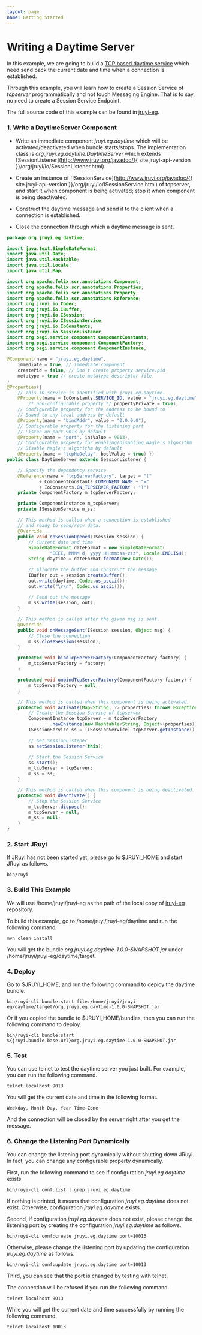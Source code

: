 ```yaml
---
layout: page
name: Getting Started
---
```


# Writing a Daytime Server

In this example, we are going to build a [TCP based daytime service](http://tools.ietf.org/html/rfc867) which need send back the current date and time when a connection is established.

Through this example, you will learn how to create a Session Service of *tcpserver* programmatically and not touch Messaging Engine. That is to say, no need to create a Session Service Endpoint.

The full source code of this example can be found in [jruyi-eg](https://github.com/jruyi/jruyi-eg).

### 1. Write a DaytimeServer Component

* Write an immediate component *jruyi.eg.daytime* which will be activated/deactivated when bundle starts/stops. The implementation class is *org.jruyi.eg.daytime.DaytimeServer* which extends [SessionListener](http://www.jruyi.org/javadoc/{{ site.jruyi-api-version }}/org/jruyi/io/SessionListener.html).

* Create an instance of [ISessionService](http://www.jruyi.org/javadoc/{{ site.jruyi-api-version }}/org/jruyi/io/ISessionService.html) of tcpserver, and start it when component is being activated; stop it when component is being deactivated.

* Construct the daytime message and send it to the client when a connection is established.

* Close the connection through which a daytime message is sent.

```java
package org.jruyi.eg.daytime;

import java.text.SimpleDateFormat;
import java.util.Date;
import java.util.Hashtable;
import java.util.Locale;
import java.util.Map;

import org.apache.felix.scr.annotations.Component;
import org.apache.felix.scr.annotations.Properties;
import org.apache.felix.scr.annotations.Property;
import org.apache.felix.scr.annotations.Reference;
import org.jruyi.io.Codec;
import org.jruyi.io.IBuffer;
import org.jruyi.io.ISession;
import org.jruyi.io.ISessionService;
import org.jruyi.io.IoConstants;
import org.jruyi.io.SessionListener;
import org.osgi.service.component.ComponentConstants;
import org.osgi.service.component.ComponentFactory;
import org.osgi.service.component.ComponentInstance;

@Component(name = "jruyi.eg.daytime",
	immediate = true, // immediate component
	createPid = false, // Don't create property service.pid
	metatype = true // create metatype descriptor file
)
@Properties({
	// This IO service is identified with jruyi.eg.daytime.
	@Property(name = IoConstants.SERVICE_ID, value = "jruyi.eg.daytime",
		/* non-configurable property */ propertyPrivate = true),
	// Configurable property for the address to be bound to
	// Bound to any local address by default
	@Property(name = "bindAddr", value = "0.0.0.0"),
	// Configurable property for the listening port
	// Listen on port 9013 by default
	@Property(name = "port", intValue = 9013),
	// Configurable property for enabling/disabling Nagle's algorithm
	// Disable Nagle's algorithm by default
	@Property(name = "tcpNoDelay", boolValue = true) })
public class DaytimeServer extends SessionListener {

	// Specify the dependency service
	@Reference(name = "tcpServerFactory", target = "("
			+ ComponentConstants.COMPONENT_NAME + "="
			+ IoConstants.CN_TCPSERVER_FACTORY + ")")
	private ComponentFactory m_tcpServerFactory;

	private ComponentInstance m_tcpServer;
	private ISessionService m_ss;

	// This method is called when a connection is established
	// and ready to send/recv data.
	@Override
	public void onSessionOpened(ISession session) {
		// Current date and time
		SimpleDateFormat dateFormat = new SimpleDateFormat(
				"EEEE, MMMM d, yyyy HH:mm:ss-zzz", Locale.ENGLISH);
		String daytime = dateFormat.format(new Date());

		// Allocate the buffer and construct the message
		IBuffer out = session.createBuffer();
		out.write(daytime, Codec.us_ascii());
		out.write("\r\n", Codec.us_ascii());

		// Send out the message
		m_ss.write(session, out);
	}

	// This method is called after the given msg is sent.
	@Override
	public void onMessageSent(ISession session, Object msg) {
		// Close the connection
		m_ss.closeSession(session);
	}

	protected void bindTcpServerFactory(ComponentFactory factory) {
		m_tcpServerFactory = factory;
	}

	protected void unbindTcpServerFactory(ComponentFactory factory) {
		m_tcpServerFactory = null;
	}

	// This method is called when this component is being activated.
	protected void activate(Map<String, ?> properties) throws Exception {
		// Create the Session Service of tcpserver
		ComponentInstance tcpServer = m_tcpServerFactory
				.newInstance(new Hashtable<String, Object>(properties));
		ISessionService ss = (ISessionService) tcpServer.getInstance();

		// Set SessionListener
		ss.setSessionListener(this);

		// Start the Session Service
		ss.start();
		m_tcpServer = tcpServer;
		m_ss = ss;
	}

	// This method is called when this component is being deactivated.
	protected void deactivate() {
		// Stop the Session Service
		m_tcpServer.dispose();
		m_tcpServer = null;
		m_ss = null;
	}
}
```

### 2. Start JRuyi

If JRuyi has not been started yet, please go to $JRUYI_HOME and start JRuyi as follows.

```
bin/ruyi
```

### 3. Build This Example

We will use /home/jruyi/jruyi-eg as the path of the local copy of [jruyi-eg](https://github.com/jruyi/jruyi-eg) repository.

To build this example, go to /home/jruyi/jruyi-eg/daytime and run the following command.

```
mvn clean install
```

You will get the bundle *org.jruyi.eg.daytime-1.0.0-SNAPSHOT.jar* under /home/jruyi/jruyi-eg/daytime/target.

### 4. Deploy

Go to $JRUYI_HOME, and run the following command to deploy the daytime bundle.

```
bin/ruyi-cli bundle:start file:/home/jruyi/jruyi-eg/daytime/target/org.jruyi.eg.daytime-1.0.0-SNAPSHOT.jar
```

Or if you copied the bundle to $JRUYI_HOME/bundles, then you can run the following command to deploy.

```
bin/ruyi-cli bundle:start ${jruyi.bundle.base.url}org.jruyi.eg.daytime-1.0.0-SNAPSHOT.jar
```

### 5. Test

You can use telnet to test the daytime server you just built.
For example, you can run the following command.

```
telnet localhost 9013
```

You will get the current date and time in the following format.

```
Weekday, Month Day, Year Time-Zone
```

And the connection will be closed by the server right after you get the message.

### 6. Change the Listening Port Dynamically

You can change the listening port dynamically without shutting down JRuyi. In fact, you can change any configurable property dynamically.

First, run the following command to see if configuration *jruyi.eg.daytime* exists.

```
bin/ruyi-cli conf:list | grep jruyi.eg.daytime
```

If nothing is printed, it means that configuration *jruyi.eg.daytime* does not exist. Otherwise, configuration *jruyi.eg.daytime* exists.

Second, if configuration *jruyi.eg.daytime* does not exist, please change the listening port by creating the configuration *jruyi.eg.daytime* as follows.

```
bin/ruyi-cli conf:create jruyi.eg.daytime port=10013
```

Otherwise, please change the listening port by updating the configuration *jruyi.eg.daytime* as follows.

```
bin/ruyi-cli conf:update jruyi.eg.daytime port=10013
```

Third, you can see that the port is changed by testing with telnet.

The connection will be refused if you run the following command.

```
telnet localhost 9013
```

While you will get the current date and time successfully by running the following command.

```
telnet localhost 10013
```

